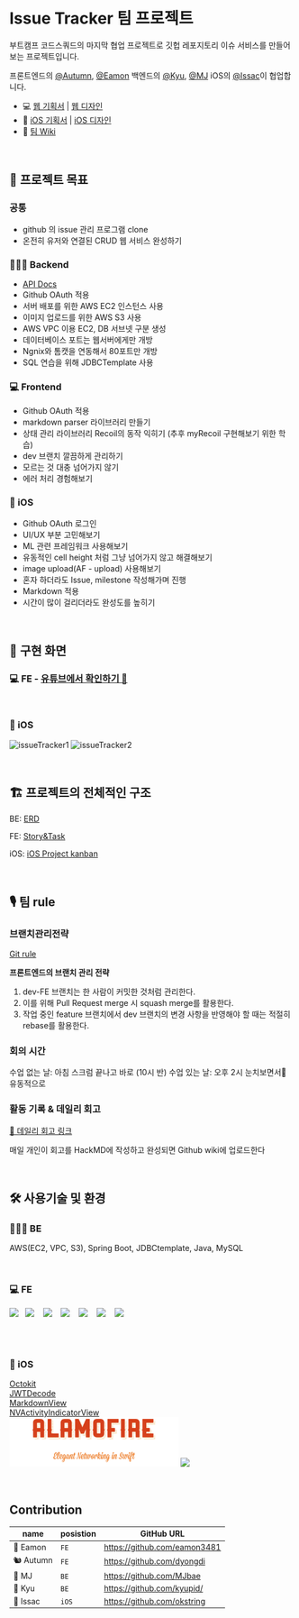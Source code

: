# Issue Tracker 팀 프로젝트

부트캠프 코드스쿼드의 마지막 협업 프로젝트로 깃헙 레포지토리 이슈 서비스를 만들어보는 프로젝트입니다. 

프론트엔드의 [@Autumn](https://github.com/dyongdi), [@Eamon](https://github.com/eamon3481) 백엔드의 [@Kyu](https://github.com/kyu-kim-kr), [@MJ](https://github.com/MJbae) iOS의 [@Issac](https://github.com/okstring)이 협업합니다.

- 💻 [웹 기획서](https://www.figma.com/proto/iOTGa5otAchVNyxqX6kjNI/FE_%EC%9D%B4%EC%8A%88%ED%8A%B8%EB%9E%98%EC%BB%A4?page-id=89%3A0&node-id=89%3A32&viewport=110%2C361%2C0.5&scaling=contain) | [웹 디자인](https://www.figma.com/file/iOTGa5otAchVNyxqX6kjNI/FE_%EC%9D%B4%EC%8A%88%ED%8A%B8%EB%9E%98%EC%BB%A4?node-id=32%3A243)
- 🍎 [iOS 기획서](https://www.figma.com/proto/qbGq144JknCEt25Sx1fxdb/iOS_%EC%9D%B4%EC%8A%88%ED%8A%B8%EB%9E%98%EC%BB%A4?page-id=122%3A3233&node-id=122%3A3239&viewport=-8430%2C178%2C0.5&scaling=contain) | [iOS 디자인](https://www.figma.com/file/qbGq144JknCEt25Sx1fxdb/iOS_%EC%9D%B4%EC%8A%88%ED%8A%B8%EB%9E%98%EC%BB%A4?node-id=87%3A314)
- 🔗 [팀 Wiki](https://github.com/kyupid/issue-tracker/wiki)

<br>

## 🎯 프로젝트 목표

### 공통
- github 의 issue 관리 프로그램 clone
- 온전히 유저와 연결된 CRUD 웹 서비스 완성하기

### 👨🏻‍💻 Backend
  - [API Docs](https://documenter.getpostman.com/view/12383029/TzeXjSg7)
  - Github OAuth 적용
  - 서버 배포를 위한 AWS EC2 인스턴스 사용
  - 이미지 업로드를 위한 AWS S3 사용
  - AWS VPC 이용 EC2, DB 서브넷 구분 생성
  - 데이터베이스 포트는 웹서버에게만 개방
  - Ngnix와 톰캣을 연동해서 80포트만 개방
  - SQL 연습을 위해 JDBCTemplate 사용

### 💻 Frontend
- Github OAuth 적용
-  markdown parser 라이브러리 만들기
-  상태 관리 라이브러리 Recoil의 동작 익히기 (추후 myRecoil 구현해보기 위한 학습)
-  dev 브랜치 깔끔하게 관리하기
-  모르는 것 대충 넘어가지 않기
-  에러 처리 경험해보기

### 🍎 iOS

 - Github OAuth 로그인
 - UI/UX 부분 고민해보기
 - ML 관련 프레임워크 사용해보기
 - 유동적인 cell height 처럼 그냥 넘어가지 않고 해결해보기
 - image upload(AF - upload) 사용해보기
 - 혼자 하더라도 Issue, milestone 작성해가며 진행
 - Markdown 적용
 - 시간이 많이 걸리더라도 완성도를 높히기

<br>

## 🎊 구현 화면

### 💻 FE - [유튜브에서 확인하기 👀](https://youtu.be/HqTxYrGWDD8)

<br>

### 🍎 iOS

![issueTracker1](https://user-images.githubusercontent.com/62657991/124244476-f0980900-db59-11eb-9860-182b75ae84cf.gif)
![issueTracker2](https://user-images.githubusercontent.com/62657991/124244450-e970fb00-db59-11eb-9258-22753f813ad0.gif)

<br>


## 🏗 프로젝트의 전체적인 구조

BE: [ERD](https://user-images.githubusercontent.com/59721293/123792300-70846000-d91b-11eb-925d-6bec6eba8064.jpg)

FE: [Story&Task](https://github.com/kyu-kim-kr/issue-tracker/wiki/FE_-Story&Task)

iOS: [iOS Project kanban](https://github.com/kyu-kim-kr/issue-tracker/projects/2)

<br>

## 🎙 팀 rule

### 브랜치관리전략

[Git rule](https://github.com/kyu-kim-kr/issue-tracker/wiki/회의록#git-rule)

**프론트엔드의 브랜치 관리 전략**

1. dev-FE 브랜치는 한 사람이 커밋한 것처럼 관리한다.
2. 이를 위해 Pull Request merge 시 squash merge를 활용한다.
3. 작업 중인 feature 브랜치에서 dev 브랜치의 변경 사항을 반영해야 할 때는 적절히 rebase를 활용한다.


### 회의 시간

수업 없는 날: 아침 스크럼 끝나고 바로 (10시 반) 수업 있는 날: 오후 2시 눈치보면서👀 유동적으로

### 활동 기록 & 데일리 회고 
[🔗 데일리 회고 링크](https://github.com/kyu-kim-kr/issue-tracker/wiki/%5B1주차%5D-활동-기록-&-데일리-회고#0607-회고-월)

매일 개인이 회고를 HackMD에 작성하고 완성되면 Github wiki에 업로드한다




<br>


## 🛠 사용기술 및 환경

### 👨🏻‍💻 BE

AWS(EC2, VPC, S3),
Spring Boot,
JDBCtemplate,
Java,
MySQL

<br>

### 💻 FE

<img src="https://img.shields.io/badge/React-61DAFB?style=flat-square&logo=react&logoColor=white"/><span>&nbsp;&nbsp;</span>
<img src="https://img.shields.io/badge/TypeScript-3178C6?style=flat-square&logo=TypeScript&logoColor=white"/>
<span>&nbsp;&nbsp;</span>
<img src="https://img.shields.io/badge/JavaScript-F7DF1E?style=flat-square&logo=JavaScript&logoColor=white"/>
<span>&nbsp;&nbsp;</span>
<img src="https://img.shields.io/badge/Recoil-764ABC?style=flat-square&logo=&logoColor=white"/>
<span>&nbsp;&nbsp;</span>
<img src="https://img.shields.io/badge/HTML5-E34F26?style=flat-square&logo=HTML5&logoColor=white"/>
<span>&nbsp;&nbsp;</span>
<img src="https://img.shields.io/badge/CSS3-1572B6?style=flat-square&logo=CSS3&logoColor=white"/>
<span>&nbsp;&nbsp;</span>
<img src="https://img.shields.io/badge/StyledComponent-A9225C?style=flat-square&logo=&logoColor=white"/>

<br>
<br>


### 🍎 iOS

[Octokit](https://github.com/nerdishbynature/octokit.swift)
<br>
[JWTDecode](https://github.com/auth0/JWTDecode.swift)
<br>
[MarkdownView](https://github.com/keitaoouchi/MarkdownView)
<br>
[NVActivityIndicatorView](https://github.com/ninjaprox/NVActivityIndicatorView)
<br>
[<img src="https://raw.githubusercontent.com/Alamofire/Alamofire/master/Resources/AlamofireLogo.png" width="300">](https://github.com/Alamofire/Alamofire)
[<img src="https://user-images.githubusercontent.com/62657991/122516186-6a53d100-d049-11eb-84f7-c36ee5757f9b.png" width="300">](https://github.com/airbnb/lottie-ios)

<br>



## Contribution

|name|posistion|GitHub URL|
|------|---|---|
|🙊 Eamon|`FE`|https://github.com/eamon3481|
|🐿 Autumn|`FE`|https://github.com/dyongdi|
|🐻 MJ|`BE`|https://github.com/MJbae|
|🐶 Kyu|`BE`|https://github.com/kyupid/|
|🐴 Issac|`iOS`|https://github.com/okstring|
